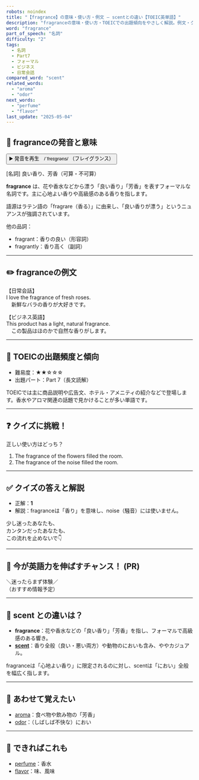 ```yaml
---
robots: noindex
title: "【fragrance】の意味・使い方・例文 ― scentとの違い【TOEIC英単語】"
description: "fragranceの意味・使い方・TOEICでの出題傾向をやさしく解説。例文・クイズ付きでscentとの違いもわかりやすく学べます。"
word: "fragrance"
part_of_speech: "名詞"
difficulty: "2"
tags:
  - 名詞
  - Part7
  - フォーマル
  - ビジネス
  - 日常会話
compared_word: "scent"
related_words:
  - "aroma"
  - "odor"
next_words:
  - "perfume"
  - "flavor"
last_update: "2025-05-04"
---
```


## 🔰 fragranceの発音と意味

<button class="play-audio" onclick="playTTS('fragrance')">
  <span class="play-audio-main">
    ▶️ 発音を再生　/ˈfreɪɡrəns/
  </span>
  <span class="play-audio-sub">
    （フレイグランス）
  </span>
</button>

[名詞] 良い香り、芳香（可算・不可算）

**fragrance** は、花や香水などから漂う「良い香り」「芳香」を表すフォーマルな名詞です。主に心地よい香りや高級感のある香りを指します。

語源はラテン語の「fragrare（香る）」に由来し、「良い香りが漂う」というニュアンスが強調されています。

他の品詞：  
- fragrant：香りの良い（形容詞）
- fragrantly：香り高く（副詞）

---

## ✏️ fragranceの例文

【日常会話】  
I love the fragrance of fresh roses.  
　新鮮なバラの香りが大好きです。

【ビジネス英語】  
This product has a light, natural fragrance.  
　この製品はほのかで自然な香りがします。

---

## 🎯 TOEICの出題頻度と傾向

- 難易度：★★☆☆☆
- 出題パート：Part 7（長文読解）

TOEICでは主に商品説明や広告文、ホテル・アメニティの紹介などで登場します。香水やアロマ関連の話題で見かけることが多い単語です。

---

## ❓ クイズに挑戦！

正しい使い方はどっち？

1. The fragrance of the flowers filled the room.  
2. The fragrance of the noise filled the room.

---

## ✅ クイズの答えと解説

- 正解：**1**
- 解説：fragranceは「香り」を意味し、noise（騒音）には使いません。

少し迷ったあなたも、  
カンタンだったあなたも、  
この流れを止めないで👇️

---

## 🚀 今が英語力を伸ばすチャンス！ (PR)

<div class="info-center">
＼迷ったらまず体験／<br>  
（おすすめ情報予定）
</div>

---

## 🤔  scent との違いは？

- **fragrance**：花や香水などの「良い香り」「芳香」を指し、フォーマルで高級感のある響き。
- **[scent](/word/scent)**：香り全般（良い・悪い両方）や動物のにおいも含み、ややカジュアル。

fragranceは「心地よい香り」に限定されるのに対し、scentは「におい」全般を幅広く指します。

---

## 🧩 あわせて覚えたい

- [aroma](/word/aroma)：食べ物や飲み物の「芳香」
- [odor](/word/odor)：（しばしば不快な）におい

---

## 📖 できればこれも

- [perfume](/word/perfume)：香水
- [flavor](/word/flavor)：味、風味

<!-- cvid: aid36_bid39 -->
